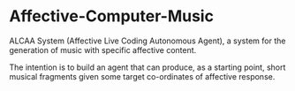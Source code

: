# Affective-Computer-Music

ALCAA System (Affective Live Coding Autonomous Agent), a system for the generation of music with specific affective content. 

The intention is to build an agent that can produce, as a starting point, short musical fragments given some target co-ordinates of affective response.
